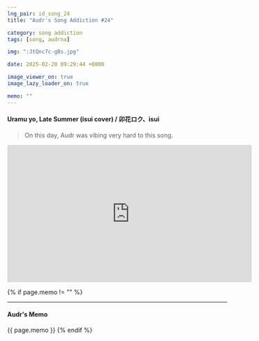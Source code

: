 ```yaml
---
lng_pair: id_song_24
title: "Audr's Song Addiction #24"

category: song addiction
tags: [song, audrna]

img: ":JtQnc7c-gBs.jpg"

date: 2025-02-20 09:29:44 +0800

image_viewer_on: true
image_lazy_loader_on: true

memo: ""
---
```


<!-- outline-start -->

#### Uramu yo, Late Summer (isui cover) / 卯花ロク、isui

<!-- outline-end -->

> On this day, Audr was vibing very hard to this song.

<iframe
  width="560"
  height="315"
  src="https://www.youtube.com/embed/JtQnc7c-gBs"
  title="YouTube video player"
  frameborder="0"
  allow="accelerometer; clipboard-write; encrypted-media; gyroscope; picture-in-picture; web-share"
  referrerpolicy="strict-origin-when-cross-origin"
  allowfullscreen
  data-align="center"
></iframe>

{% if page.memo != "" %}

<hr>

#### Audr's Memo

{{ page.memo }}
{% endif %}
